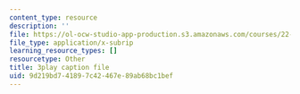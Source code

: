 ```yaml
---
content_type: resource
description: ''
file: https://ol-ocw-studio-app-production.s3.amazonaws.com/courses/22-01-introduction-to-nuclear-engineering-and-ionizing-radiation-fall-2016/9d219bd741897c42467e89ab68bc1bef_KWaGHCjsSAM.srt
file_type: application/x-subrip
learning_resource_types: []
resourcetype: Other
title: 3play caption file
uid: 9d219bd7-4189-7c42-467e-89ab68bc1bef
---
```

